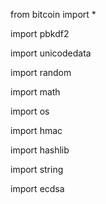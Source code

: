 
from bitcoin import * 

import pbkdf2

import unicodedata

import random

import math

import os

import hmac

import hashlib

import string

import ecdsa



